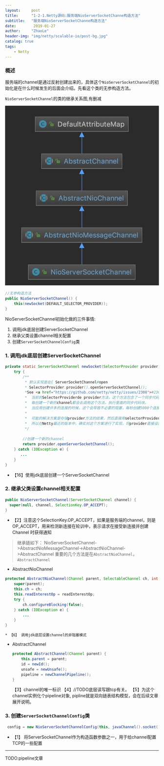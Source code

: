 ```yaml
---
layout:     post
title:      "1-2-1.Netty源码:服务端NioServerSocketChanne构造方法"
subtitle:   "服务端NioServerSocketChanne构造方法"
date:        2019-01-27
author:     "ZhaoLe"
header-img: "img/netty/scalable-io/post-bg.jpg"
catalog: true
tags:
    - Netty
---
```



### 概述
服务端的channel是通过反射创建出来的，具体这个`NioServerSocketChannel`的初始化是在什么时候发生的后面会介绍。先看这个类的无参构造方法。

`NioServerSocketChannel`的类的继承关系图,有删减

![IMAGE](/img/netty/1-2-1/1.jpg)

```java
//无参构造方法 
public NioServerSocketChannel() {
    this(newSocket(DEFAULT_SELECTOR_PROVIDER));
}
```

NioServerSocketChannel初始化做的三件事情:
1. 调用jdk底层创建ServerSocketChannel
2. 继承父类设置channel相关配置
3. 创建`ServerSocketChannelConfig`类

###  1. 调用jdk底层创建ServerSocketChannel

```java
private static ServerSocketChannel newSocket(SelectorProvider provider) {
    try {
        /**
         * 默认实现是在{ ServerSocketChannel#open
         * SelectorProvider.provider().openServerSocketChannel();
         *See <a href="https://github.com/netty/netty/issues/2308">#2308</a>.
         *  当前的SelectorProviderde provider方法，这个方法包含了一个同步代码块，
         *  每创建一个新的channel都会去调用这个方法，执行里面的同步代码块。
         *  当应用创建许多的连接的时候，这个会导致不必要的阻塞，每秒创建5000个连接的时候，性能会下降1%
         *
         *  可能的解决方案是存储provider方法的结果，然后直接用selectorProvider的openSocketChannel创建channel,而不是使用SocketChannel的open方法。
         *  所以在Netty最近的版本中，确实对这个方案进行了实现，将provider直接设置成SocketChannel类的静态成员，并进行初始化赋值。
         */
  
        //创建一个新的channel
        return provider.openServerSocketChannel();
    } catch (IOException e) {
       ...
    }
}
```
  * 【16】使用jdk底层创建一个ServerSocketChannel
  
###  2. 继承父类设置channel相关配置

```java
public NioServerSocketChannel(ServerSocketChannel channel) {
  super(null, channel, SelectionKey.OP_ACCEPT);
}
```
* 【2】注意这个SelectionKey.OP_ACCEPT，如果是服务端的channel，则是OP_ACCEPT，用来检测新连接在轮训中，表示请求在接受新连接并创建 Channel 时获得通知

> 继承链如下：
NioServerSocketChannel->AbstractNioMessageChannel->AbstractNioChannel->AbstractChannel
重要的几个方法是在`AbstractNioChannel`，`AbstractChannel`

* AbstractNioChannel

```java
protected AbstractNioChannel(Channel parent, SelectableChannel ch, int readInterestOp) {
    super(parent);
    this.ch = ch;
    this.readInterestOp = readInterestOp;
    try {
        ch.configureBlocking(false);
    } catch (IOException e) {
        ...
    }
}
```
    * 【6】 调用jdk底层设置channel的非阻塞模式

* AbstractChannel

  ```java
  protected AbstractChannel(Channel parent) {
      this.parent = parent;
      id = newId();
      unsafe = newUnsafe();
      pipeline = newChannelPipeline();
  }
  ```
  【3】channel的唯一标识
  【4】//TODO底层读写跟tcp有关。
  【5】为这个channel实例化个pipeline对象,  pipline就是双向链表结构模型，会在后续文章展开说明。

### 3. 创建`ServerSocketChannelConfig`类
```java
 config = new NioServerSocketChannelConfig(this, javaChannel().socket());
```
* 【1】 将ServerSocketChannel作为构造函数参数之一，用于给channel配置TCP的一些配置

---
TODO:pipeline文章